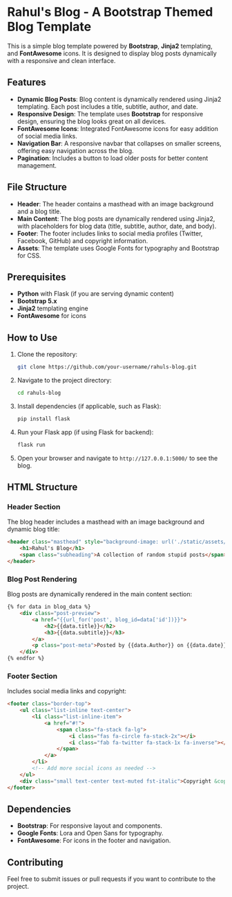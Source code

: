 # Rahul's Blog - A Bootstrap Themed Blog Template

This is a simple blog template powered by **Bootstrap**, **Jinja2** templating, and **FontAwesome** icons. It is designed to display blog posts dynamically with a responsive and clean interface.

## Features

- **Dynamic Blog Posts**: Blog content is dynamically rendered using Jinja2 templating. Each post includes a title, subtitle, author, and date.
- **Responsive Design**: The template uses **Bootstrap** for responsive design, ensuring the blog looks great on all devices.
- **FontAwesome Icons**: Integrated FontAwesome icons for easy addition of social media links.
- **Navigation Bar**: A responsive navbar that collapses on smaller screens, offering easy navigation across the blog.
- **Pagination**: Includes a button to load older posts for better content management.

## File Structure

- **Header**: The header contains a masthead with an image background and a blog title.
- **Main Content**: The blog posts are dynamically rendered using Jinja2, with placeholders for blog data (title, subtitle, author, date, and body).
- **Footer**: The footer includes links to social media profiles (Twitter, Facebook, GitHub) and copyright information.
- **Assets**: The template uses Google Fonts for typography and Bootstrap for CSS.

## Prerequisites

- **Python** with Flask (if you are serving dynamic content)
- **Bootstrap 5.x**
- **Jinja2** templating engine
- **FontAwesome** for icons

## How to Use

1. Clone the repository:
   ```bash
   git clone https://github.com/your-username/rahuls-blog.git
   ```
2. Navigate to the project directory:
   ```bash
   cd rahuls-blog
   ```

3. Install dependencies (if applicable, such as Flask):
   ```bash
   pip install flask
   ```

4. Run your Flask app (if using Flask for backend):
   ```bash
   flask run
   ```

5. Open your browser and navigate to `http://127.0.0.1:5000/` to see the blog.

## HTML Structure

### Header Section
The blog header includes a masthead with an image background and dynamic blog title:
```html
<header class="masthead" style="background-image: url('./static/assets/img/img.png')">
    <h1>Rahul's Blog</h1>
    <span class="subheading">A collection of random stupid posts</span>
</header>
```

### Blog Post Rendering
Blog posts are dynamically rendered in the main content section:
```html
{% for data in blog_data %}
    <div class="post-preview">
        <a href="{{url_for('post', blog_id=data['id'])}}">
            <h2>{{data.title}}</h2>
            <h3>{{data.subtitle}}</h3>
        </a>
        <p class="post-meta">Posted by {{data.Author}} on {{data.date}}</p>
    </div>
{% endfor %}
```

### Footer Section
Includes social media links and copyright:
```html
<footer class="border-top">
    <ul class="list-inline text-center">
        <li class="list-inline-item">
            <a href="#!">
                <span class="fa-stack fa-lg">
                    <i class="fas fa-circle fa-stack-2x"></i>
                    <i class="fab fa-twitter fa-stack-1x fa-inverse"></i>
                </span>
            </a>
        </li>
        <!-- Add more social icons as needed -->
    </ul>
    <div class="small text-center text-muted fst-italic">Copyright &copy; Your Website 2023</div>
</footer>
```

## Dependencies

- **Bootstrap**: For responsive layout and components.
- **Google Fonts**: Lora and Open Sans for typography.
- **FontAwesome**: For icons in the footer and navigation.

## Contributing

Feel free to submit issues or pull requests if you want to contribute to the project.

